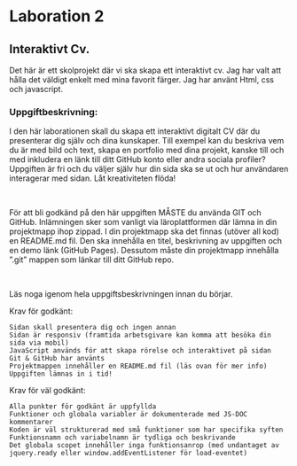 # Laboration 2 
## Interaktivt Cv.

Det här är ett skolprojekt där vi ska skapa ett interaktivt cv. 
Jag har valt att hålla det väldigt enkelt med mina favorit färger. Jag har använt Html, css och javascript. 

### Uppgiftbeskrivning:

I den här laborationen skall du skapa ett interaktivt digitalt CV där du presenterar dig själv och dina kunskaper. Till exempel kan du beskriva vem du är med bild och text, skapa en portfolio med dina projekt, kanske till och med inkludera en länk till ditt GitHub konto eller andra sociala profiler? Uppgiften är fri och du väljer själv hur din sida ska se ut och hur användaren interagerar med sidan. Låt kreativiteten flöda!

 

För att bli godkänd på den här uppgiften MÅSTE du använda GIT och GitHub. Inlämningen sker som vanligt via läroplattformen där lämna in din projektmapp ihop zippad. I din projektmapp ska det finnas (utöver all kod) en README.md fil. Den ska innehålla en titel, beskrivning av uppgiften och en demo länk (GitHub Pages). Dessutom måste din projektmapp innehålla ”.git” mappen som länkar till ditt GitHub repo.

 

Läs noga igenom hela uppgiftsbeskrivningen innan du börjar. 

Krav för godkänt:

    Sidan skall presentera dig och ingen annan
    Sidan är responsiv (framtida arbetsgivare kan komma att besöka din sida via mobil)
    JavaScript används för att skapa rörelse och interaktivet på sidan
    Git & GitHub har använts
    Projektmappen innehåller en README.md fil (läs ovan för mer info)
    Uppgiften lämnas in i tid!

Krav för väl godkänt:

    Alla punkter för godkänt är uppfyllda
    Funktioner och globala variabler är dokumenterade med JS-DOC kommentarer
    Koden är väl strukturerad med små funktioner som har specifika syften
    Funktionsnamn och variabelnamn är tydliga och beskrivande
    Det globala scopet innehåller inga funktionsanrop (med undantaget av jquery.ready eller window.addEventListener för load-eventet)

 

